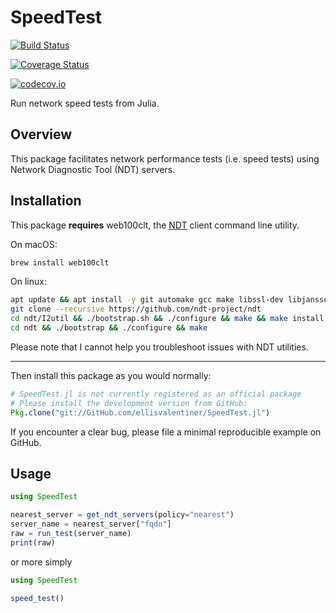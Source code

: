 # SpeedTest

[![Build Status](https://travis-ci.org/ellisvalentiner/SpeedTest.jl.svg?branch=master)](https://travis-ci.org/ellisvalentiner/SpeedTest.jl)

[![Coverage Status](https://coveralls.io/repos/ellisvalentiner/SpeedTest.jl/badge.svg?branch=master&service=github)](https://coveralls.io/github/ellisvalentiner/SpeedTest.jl?branch=master)

[![codecov.io](http://codecov.io/github/ellisvalentiner/SpeedTest.jl/coverage.svg?branch=master)](http://codecov.io/github/ellisvalentiner/SpeedTest.jl?branch=master)

Run network speed tests from Julia.

## Overview

This package facilitates network performance tests (i.e. speed tests) using Network Diagnostic Tool (NDT) servers.

## Installation

This package **requires** web100clt, the [NDT](https://github.com/ndt-project/ndt) client command line utility.

On macOS:

```bash
brew install web100clt
```

On linux:

```bash
apt update && apt install -y git automake gcc make libssl-dev libjansson-dev python
git clone --recursive https://github.com/ndt-project/ndt
cd ndt/I2util && ./bootstrap.sh && ./configure && make && make install
cd ndt && ./bootstrap && ./configure && make
```

Please note that I cannot help you troubleshoot issues with NDT utilities.

***

Then install this package as you would normally:

```julia
# SpeedTest.jl is not currently registered as an official package
# Please install the development version from GitHub:
Pkg.clone("git://GitHub.com/ellisvalentiner/SpeedTest.jl")
```

If you encounter a clear bug, please file a minimal reproducible example on GitHub.

## Usage

```julia
using SpeedTest

nearest_server = get_ndt_servers(policy="nearest")
server_name = nearest_server["fqdn"]
raw = run_test(server_name)
print(raw)
```

or more simply

```julia
using SpeedTest

speed_test()
```
